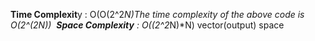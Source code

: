 **Time Complexit**y : O(O(2^2*N)The time complexity of the above code is O(2^(2N))
​
**Space Complexity** : O((2^2*N)*N) vector(output) space